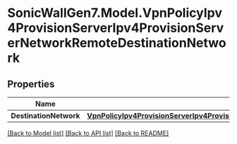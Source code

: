 # SonicWallGen7.Model.VpnPolicyIpv4ProvisionServerIpv4ProvisionServerNetworkRemoteDestinationNetwork

## Properties

Name | Type | Description | Notes
------------ | ------------- | ------------- | -------------
**DestinationNetwork** | [**VpnPolicyIpv4ProvisionServerIpv4ProvisionServerNetworkRemoteDestinationNetworkDestinationNetwork**](VpnPolicyIpv4ProvisionServerIpv4ProvisionServerNetworkRemoteDestinationNetworkDestinationNetwork.md) |  | [optional] 

[[Back to Model list]](../README.md#documentation-for-models) [[Back to API list]](../README.md#documentation-for-api-endpoints) [[Back to README]](../README.md)


